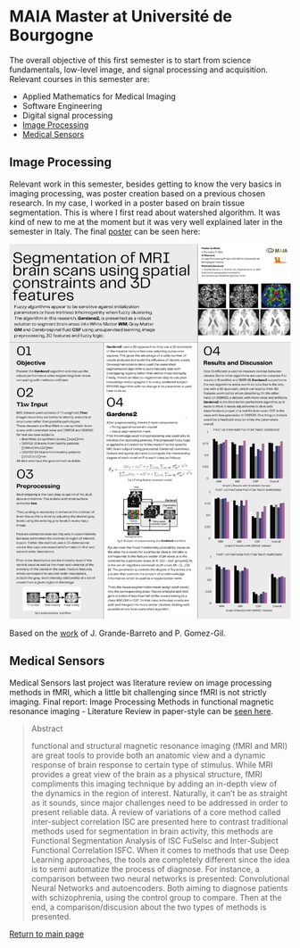 # MAIA Master at Université de Bourgogne
The overall objective of this first semester is to start from science fundamentals, low-level image, and signal processing and acquisition. Relevant courses in this semester are:

* Applied Mathematics for Medical Imaging
* Software Engineering
* Digital signal processing
* [Image Processing](#image-processing)
* [Medical Sensors](#medical-sensors)

## Image Processing
Relevant work in this semester, besides getting to know the very basics in imaging processing, was poster creation based on a previous chosen research. In my case, I worked in a poster based on brain tissue segmentation. This is where I first read about watershed algorithm. It was kind of new to me at the moment but it was very well explained later in the semester in Italy. The final [poster](https://github.com/dagazrev/dagazrev.github.io/blob/main/ub_semester/research_poster.png) can be seen here: 

![Image Processing Poster](https://raw.githubusercontent.com/dagazrev/dagazrev.github.io/main/ub_semester/research_poster.png)

Based on the [work](https://link.springer.com/article/10.1007/s11517-020-02270-1) of J. Grande-Barreto and P. Gomez-Gil.

## Medical Sensors
Medical Sensors last project was literature review on image processing methods in fMRI, which a little bit challenging since fMRI is not strictly imaging. Final report: Image Processing Methods in functional magnetic resonance imaging - Literature Review in paper-style can be [seen here](https://github.com/dagazrev/dagazrev.github.io/blob/main/ub_semester/jesus_gonzalez_pdf_report_corrige.pdf).

> Abstract
>
> functional and structural magnetic resonance imaging (fMRI and MRI) are great tools to provide both an anatomic view and
a dynamic response of brain response to certain type of stimulus. While MRI provides a great view of the brain as a physical structure,
fMRI compliments this imaging technique by adding an in-depth view of the dynamics in the region of interest. Naturally, it can’t be as
straight as it sounds, since major challenges need to be addressed in order to present reliable data. A review of variations of a core method
called inter-subject correlation ISC are presented here to contrast traditional methods used for segmentation in brain activity, this methods
are Functional Segmentation Analysis of ISC FuSeIsc and Inter-Subject Functional Correlation ISFC. When it comes to methods that use
Deep Learning approaches, the tools are completely different since the idea is to semi automatize the process of diagnose. For instance,
a comparison between two neural networks is presented: Convolutional Neural Networks and autoencoders. Both aiming to diagnose
patients with schizophrenia, using the control group to compare. Then at the end, a comparison/discusion about the two types of methods
is presented.

[Return to main page](https://dagazrev.github.io/)